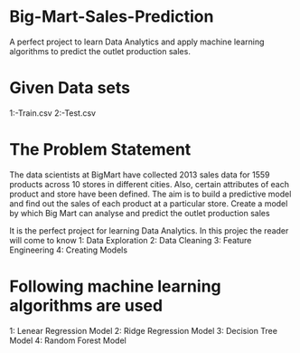 # Big-Mart-Sales-Prediction
A perfect project to learn Data Analytics and apply machine learning algorithms to predict the outlet production sales.
# Given Data sets
  1:-Train.csv
  2:-Test.csv
# The Problem Statement

The data scientists at BigMart have collected 2013 sales data for 1559 products across 10 stores in different cities. Also, certain attributes of each product and store have been defined. The aim is to build a predictive model and find out the sales of each product at a particular store. Create a model by which Big Mart can analyse and predict the outlet production sales


It is the perfect project for learning Data Analytics. In this projec the reader will come to know
   1: Data Exploration
   2: Data Cleaning 
   3: Feature Engineering
   4: Creating Models
   
# Following machine learning algorithms are used
 1: Lenear Regression Model
 2: Ridge Regression Model
 3: Decision Tree Model
 4: Random Forest Model


   



